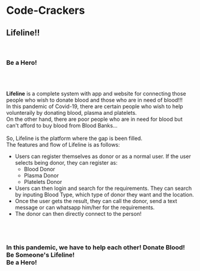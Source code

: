 # Code-Crackers

<h2>Lifeline!!</h2><br>
<h3>Be a Hero!</h3><br><br>

<p>
	<b>Lifeline</b> is a complete system with app and website for connecting those people who wish to donate blood and those who are in need of blood!!!<br>
	In this pandemic of Covid-19, there are certain people who wish to help volunteraily by donating blood, plasma and platelets. <br>
	On the other hand, there are poor people who are in need for blood but can't afford to buy blood from Blood Banks...<br>
	<br>
	So, Lifeline is the platform where the gap is been filled.<br>
	The features and flow of Lifeline is as follows: 
	<ul>
		<li>Users can register themselves as donor or as a normal user. If the user selects being donor, they can register as: 
			<ul>
				<li>Blood Donor</li>
				<li>Plasma Donor</li>
				<li>Platelets Donor</li>
			</ul>
		</li>
		<li>Users can then login and search for the requirements. They can search by inputing Blood Type, which type of donor they want and the location.</li>
		<li>Once the user gets the result, they can call the donor, send a text message or can whatsapp him/her for the requirements.</li>
		<li>The donor can then directly connect to the person!</li>
	</ul>
	<br><br>
	<h3>In this pandemic, we have to help each other! <b>Donate Blood! <br>Be Someone's Lifeline! <br>Be a Hero! </h3>
</p>
